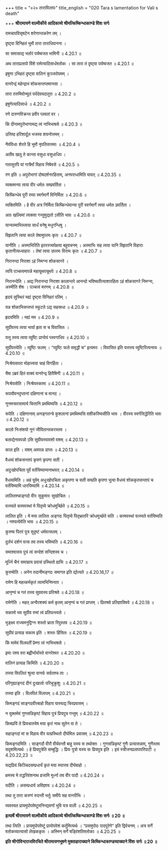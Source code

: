 +++
title = "०२० ताराविलापः"
title_english = "020 Tara s lamentation for Vali s death"

+++
**श्रीरामायणे वाल्मीकीये आदिकाव्ये श्रीमत्किष्किन्धाकाण्डे विंशः सर्गः**

रामचापविसृषटेन शरेणान्तकरेण तम् ।

दृष्ट्वा विनिहतं भूमौ तारा ताराधिपानना ।

सा समासाद्य भर्तारं पर्यष्वजत भामिनी ॥ 4.20.1 ॥

अथ ताराप्रलापो विंशे रामेत्यादिसार्धश्लोकः । सा तारा तं दृष्ट्वा पर्यष्वजत ॥ 4.20.1 ॥

इषुणा ऽभिहतं दृष्ट्वा वालिनं कुञ्जरोपमम् ।

वानरेन्द्रं महेन्द्राभं शोकसन्तप्तमानसा ।

तारा तरुमिवोन्मूलं पर्यदेवयदातुरा ॥ 4.20.2 ॥

इषुणेत्यादिसार्धः ॥ 4.20.2 ॥

रणे दारुणविक्रन्त प्रवीर प्लवतां वर ।

किं दीनामपुरोभागामद्य त्वं नाभिभाषसे ॥ 4.20.3 ॥

उत्तिष्ठ हरिशार्दूल भजस्व शयनोत्तमम् ।

नैवंविधाः शेरते हि भूमौ नृपतिसत्तमाः ॥ 4.20.4 ॥

अतीव खलु ते कान्ता वसुधा वसुधाधिप ।

गतासुरपि यां गात्रैर्मां विहाय निषेवसे ॥ 4.20.5 ॥

रण इति ॥ अपुरोभागां दोषदर्शनरहिताम्, अनपराधामिति यावत् ॥ 4.20.35 ॥

व्यक्तमन्या त्वया वीर धर्मतः सम्प्रवर्तिता ।

किष्किन्धेव पुरी रम्या स्वर्गमार्गे विनिर्मिता ॥ 4.20.6 ॥

व्यक्तिमिति । हे वीर अत्र निर्मिता किष्किन्धेवान्या पुरी स्वर्गमार्गे त्वया धर्मतः प्रवर्तिता ।

अतः खल्विमां त्यक्त्वा गन्तुमुद्यतो ऽसीति भावः ॥ 4.20.6 ॥

यान्यस्माभिस्त्वया सार्धं वनेषु मधुगन्धिषु ।

विहृतानि त्वया काले तेषामुपरमः कृतः ॥ 4.20.7 ॥

यानीति । अस्माभिरिति इतरस्त्र्यपेक्षया बहुवचनम् । अस्माभिः सह त्वया यानि विहृतानि विहाराः कृतानीत्यध्याहारः । तेषां त्वया उपरमः विरामः कृतः ॥ 4.20.7 ॥

निरानन्दा निराशा ऽहं निमग्ना शोकसागरे ।

त्वयि पञ्चत्वमापन्ने महायूथपयूथपे ॥ 4.20.8 ॥

निरानन्देति । अद्य निरानन्दा निराशा कालान्तरे आनन्दो भविष्यतीत्याशारहिता ऽहं शोकसागरे निमग्ना, अस्मीति शेषः । पञ्चत्वं मरणम् ॥ 4.20.8 ॥

हृदयं सुस्थिरं मह्यं दृष्ट्वा विनिहतं पतिम् ।

यन्न शोकाभिसन्तप्तं स्फुटते ऽद्य सहस्रधा ॥ 4.20.9 ॥

हृदयमिति । मह्यं मम ॥ 4.20.9 ॥

सुग्रीवस्य त्वया भार्या हृता स च विवासितः ।

यत्तु तस्य त्वया व्युष्टिः प्राप्येयं प्लवगाधिप ॥ 4.20.10 ॥

सुग्रीवस्येति । व्युष्टिः फलम् । “व्युष्टिः फले समृद्धौ च” इत्यमरः । विवासित इति यत्तस्य व्युष्टिरित्यन्वयः ॥ 4.20.10 ॥

निःश्रेयसपरा मोहात्त्वया चाहं विगर्हिता ।

यैषा ऽब्रवं हितं वाक्यं वानरेन्द्र हितैषिणी ॥ 4.20.11 ॥

निःश्रेयसेति । निःश्रेयस्कामा ॥ 4.20.11 ॥

रूपयौवनदृप्तानां दक्षिणानां च मानद ।

नूनमप्सरसामार्य चित्तानि प्रमथिष्यसि ॥ 4.20.12 ॥

रूपेति । दक्षिणानाम् अनङ्गतन्त्रे कुशलानां प्रमथिष्यसि वशीकरिष्यसीति भावः । वीरस्य स्वर्गसिद्धेरिति भावः ॥ 4.20.12 ॥

कालो निःसंशयो नूनं जीवितान्तकरस्तव ।

बलाद्येनावपन्नो ऽसि सुग्रीवस्यावशो वशम् ॥ 4.20.13 ॥

काल इति । वशम् अवपन्नः प्राप्तः ॥ 4.20.13 ॥

वैधव्यं शोकसन्तापं कृपणं कृपणा सती ।

अदुःखोपचिता पूर्वं वर्तयिष्याम्यनाथवत् ॥ 4.20.14 ॥

वैधव्यमिति । अहं पूर्वम् अधुःखोपचिता अकृपणा च सती सम्प्रति कृपणा भूत्वा वैधव्यं शोककृतसन्तापं च वर्तयिष्यामि धारयिष्यामि ॥ 4.20.14 ॥

लालितश्चाङ्गदो वीरः सुकुमारः सुखोचितः ।

वत्स्यते कामवस्थां मे पितृव्ये क्रोधमूर्च्छिते ॥ 4.20.15 ॥

लालित इति । मे मया लालितः अङ्गदः पितृव्ये पितृभ्रातरि क्रोधमूर्च्छते सति । कामवस्थां वत्स्यते वर्तयिष्यति । नश्यत्येवेति भावः ॥ 4.20.15 ॥

कुरुष्व पितरं पुत्र सुदृष्टं धर्मवत्सलम् ।

दुर्लभं दर्शनं वत्स तव तस्य भविष्यति ॥ 4.20.16 ॥

समाश्वासय पुत्रं त्वं सन्देशं सन्दिशस्व च ।

मूर्ध्नि चैनं समाघ्राय प्रवासं प्रस्थितो ह्यसि ॥ 4.20.17 ॥

कुरुष्वेति । अनेन तदानीमङ्गदः समागत इति द्योत्यते ॥ 4.20.16,17 ॥

रामेण हि महत्कर्मकृतं त्वामभिनिघ्नता ।

आनृण्यं च गतं तस्य सुग्रवस्य प्रतिश्रवे ॥ 4.20.18 ॥

रामेणेति । महत् अन्यैरशक्यं कर्म कृतम् आनृण्यं च गतं प्राप्तम् । प्रितश्रवे प्रतिज्ञाविषये ॥ 4.20.18 ॥

सकामो भव सुग्रीव रुमां त्वं प्रतिपत्स्यसे ।

भुङ्क्ष्व राज्यमनुद्विग्नः शस्तो भ्राता रिपुस्तव ॥ 4.20.19 ॥

सुग्रीवं प्रत्याह सकाम इति । शस्तः हिंसितः ॥ 4.20.19 ॥

किं मामेवं विलपतीं प्रेम्णा त्वं नाभिभाषसे ।

इमाः पश्य वरा बह्वीर्भार्यास्ते वानरेश्वर ॥ 4.20.20 ॥

वालिनं प्रत्याह किमिति ॥ 4.20.20 ॥

तस्या विपलितं श्रुत्वा वानर्यः सर्वतश्च ताः ।

परिगृह्याङ्गदं दीनं दुःखार्ताः परिचुक्रुशुः ॥ 4.20.21 ॥

तस्या इति । विलपितं विलापम् ॥ 4.20.21 ॥

किमङ्गदं साङ्गदवीरबाहो विहाय यास्यद्य चिरप्रवासम् ।

न युक्तमेवं गुणसन्निकृष्टं विहाय पुत्रं प्रियपुत्र गन्तुम् ॥ 4.20.22 ॥

किमप्रयिं ते प्रियचारुवेष मया कृतं नाथ सुतेन वा ते ।

सहाङ्गदां मां स विहाय वीर यत्प्रस्थितो दीर्घमितः प्रवासम् ॥ 4.20.23 ॥

किमङ्गदमिति । साङ्गदौ वीरौ वीर्यवन्तौ बाहू यस्य स तथोक्तः । गुणसन्निकृष्टं गुणैः प्रत्यासन्नाम्, गुणैस्तव सदृशमित्यर्थः । हे प्रियपुत्रेति सम्बुद्धिः । प्रियः पुत्रो यस्य सः प्रियपुत्र इति । इयं स्त्रीजनप्रलापपरिपाटी ॥ 4.20.22,23 ॥

यद्यप्रियं किञ्चिदसम्प्रधार्यं कृतं मया स्यात्तव दीर्घबाहो ।

क्षमस्व मे तद्धरिवंशनाथ व्रजामि मूर्ध्ना तव वीर पादौ ॥ 4.20.24 ॥

यदीति । असम्प्रधार्य अविज्ञाय ॥ 4.20.24 ॥

तथा तु तारा करुणं रुदन्ती भर्तुः समीपे सह वानरीभिः ।

व्यवस्यत प्रायमुपोपवेष्टुमनिन्द्यवर्णा भुवि यत्र वाली ॥ 4.20.25 ॥

**इत्यार्षे श्रीरामायणे वाल्मीकीये आदिकाव्ये श्रीमत्किष्किन्धाकाण्डे विंशः सर्गः ॥ 20 ॥**

तथा त्विति । प्रायमुपोपवेष्टुं प्रायोपवेशं कर्तुमित्यर्थः । “प्रसमुपोदः पादपूरेणे” इति द्विर्वचनम् । अत्र सर्गे श्लोकव्यात्यासो लेखककृतः । अस्मिन् सर्गे षड्विंशतिश्लोकाः ॥ 4.20.25 ॥

**इति श्रीगोविन्दराजविरचिते श्रीरामायणभूषणे मुक्ताहाराख्याने किष्किन्धाकाण्डव्याख्याने विंशः सर्गः ॥ 20 ॥**
